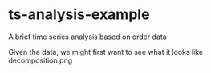 # ts-analysis-example
A brief time series analysis based on order data

Given the data, we might first want to see what it looks like
decomposition.png
